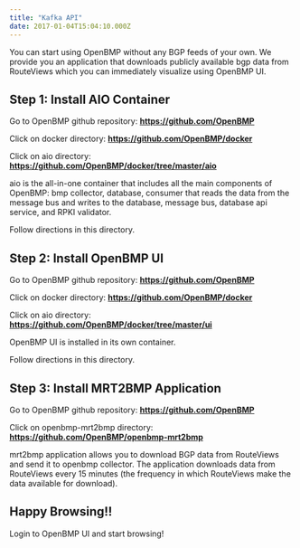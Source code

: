 ```yaml
---
title: "Kafka API"
date: 2017-01-04T15:04:10.000Z
---
```


You can start using OpenBMP without any BGP feeds of your own. We provide you an application that downloads publicly available bgp data from RouteViews which you can immediately visualize using OpenBMP UI.

<!--more-->

## Step 1: Install AIO Container

Go to OpenBMP github repository: **https://github.com/OpenBMP**

Click on docker directory: **https://github.com/OpenBMP/docker**

Click on aio directory: **https://github.com/OpenBMP/docker/tree/master/aio**

aio is the all-in-one container that includes all the main components of OpenBMP: bmp collector, database, consumer that reads the data from the message bus and writes to the database, message bus, database api service, and RPKI validator.

Follow directions in this directory.

## Step 2: Install OpenBMP UI


Go to OpenBMP github repository: **https://github.com/OpenBMP**

Click on docker directory: **https://github.com/OpenBMP/docker**

Click on aio directory: **https://github.com/OpenBMP/docker/tree/master/ui**

OpenBMP UI is installed in its own container. 

Follow directions in this directory.

## Step 3: Install MRT2BMP Application

Go to OpenBMP github repository: **https://github.com/OpenBMP**

Click on openbmp-mrt2bmp directory: **https://github.com/OpenBMP/openbmp-mrt2bmp**

mrt2bmp application allows you to download BGP data from RouteViews and send it to openbmp collector. The application downloads data from RouteViews every 15 minutes (the frequency in which RouteViews make the data available for download). 

## Happy Browsing!!

Login to OpenBMP UI and start browsing!



